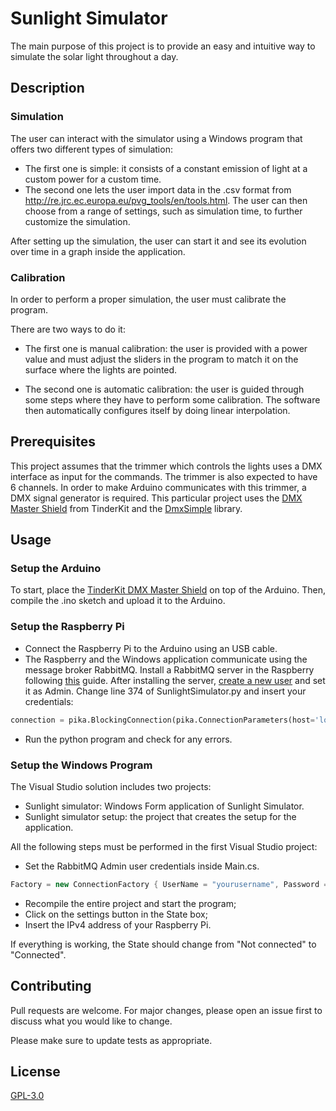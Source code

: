 # Sunlight Simulator

The main purpose of this project is to provide an easy and intuitive way to simulate the solar light throughout a day.

## Description 

### Simulation

The user can interact with the simulator using a Windows program that offers two different types of simulation:

- The first one is simple: it consists of a constant emission of light at a custom power for a custom time.
- The second one lets the user import data in the .csv format from http://re.jrc.ec.europa.eu/pvg_tools/en/tools.html. The user can then choose from a range of settings, such as simulation time, to further customize the simulation.

After setting up the simulation, the user can start it and see its evolution over time in a graph inside the application.

### Calibration

In order to perform a proper simulation, the user must calibrate the program.

There are two ways to do it:

- The first one is manual calibration: the user is provided with a power value and must adjust the sliders in the program to match it on the surface where the lights are pointed.

- The second one is automatic calibration: the user is guided through some steps where they have to perform some calibration. The software then automatically configures itself by doing linear interpolation.

## Prerequisites

This project assumes that the trimmer which controls the lights uses a DMX interface as input for the commands. The trimmer is also expected to have 6 channels.
In order to make Arduino communicates with this trimmer, a DMX signal generator is required. 
This particular project uses the [DMX Master Shield](http://www.eu.diigiit.com/arduino-dmx-master-shield) from TinderKit and the [DmxSimple](https://github.com/PaulStoffregen/DmxSimple) library.

## Usage

### Setup the Arduino

To start, place the [TinderKit DMX Master Shield](http://www.eu.diigiit.com/arduino-dmx-master-shield) on top of the Arduino. Then, compile the .ino sketch and upload it to the Arduino.

### Setup the Raspberry Pi

- Connect the Raspberry Pi to the Arduino using an USB cable.
- The Raspberry and the Windows application communicate using the message broker RabbitMQ. Install a RabbitMQ server in the Raspberry following [this](https://www.rabbitmq.com/install-debian.html) guide. After installing the server, [create a new user](https://www.rabbitmq.com/rabbitmqctl.8.html#User_Management) and set it as Admin. Change line 374 of SunlightSimulator.py and insert your credentials:

```python
connection = pika.BlockingConnection(pika.ConnectionParameters(host='localhost', credentials=pika.PlainCredentials('yourusername', 'yourpassword')))
```
- Run the python program and check for any errors.

### Setup the Windows Program

The Visual Studio solution includes two projects:
- Sunlight simulator: Windows Form application of Sunlight Simulator.
- Sunlight simulator setup: the project that creates the setup for the application.

All the following steps must be performed in the first Visual Studio project:

- Set the RabbitMQ Admin user credentials inside Main.cs.

```c#
Factory = new ConnectionFactory { UserName = "yourusername", Password = "yourpassword", HostName = formIP.IP };
```

- Recompile the entire project and start the program;
- Click on the settings button in the State box;
- Insert the IPv4 address of your Raspberry Pi.

If everything is working, the State should change from "Not connected" to "Connected".

## Contributing
Pull requests are welcome. For major changes, please open an issue first to discuss what you would like to change.

Please make sure to update tests as appropriate.

## License
[GPL-3.0](https://choosealicense.com/licenses/gpl-3.0/)
